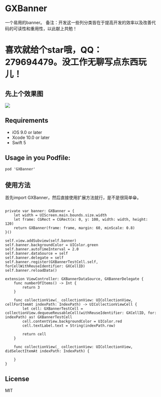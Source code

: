 # GXBanner
一个易用的banner。
备注：开发这一些列分类皆在于提高开发的效率以及改善代码的可读性和重用性，以此献上共勉！

# 喜欢就给个star哦，QQ：279694479。没工作无聊写点东西玩儿！

先上个效果图
--

![](/GXTransition.gif)


Requirements
--
- iOS 9.0 or later
- Xcode 10.0 or later
- Swift 5

Usage in you Podfile:
--

```
pod 'GXBanner'
```

使用方法
--
首先import GXBanner，然后直接使用扩展方法就行，是不是很简单😁。

```objc

private var banner: GXBanner = {
    let width = UIScreen.main.bounds.size.width
    let frame: CGRect = CGRect(x: 0, y: 100, width: width, height: 120)
    return GXBanner(frame: frame, margin: 60, minScale: 0.8)
}()

self.view.addSubview(self.banner)
self.banner.backgroundColor = UIColor.green
self.banner.autoTimeInterval = 2.0
self.banner.dataSource = self
self.banner.delegate = self
self.banner.register(GXBannerTestCell.self, forCellWithReuseIdentifier: GXCellID)
self.banner.reloadData()

extension ViewController: GXBannerDataSource, GXBannerDelegate {
    func numberOfItems() -> Int {
        return 3
    }
    
    func collectionView(_ collectionView: UICollectionView, cellForItemAt indexPath: IndexPath) -> UICollectionViewCell {
        let cell: GXBannerTestCell = collectionView.dequeueReusableCell(withReuseIdentifier: GXCellID, for: indexPath) as! GXBannerTestCell
        cell.contentView.backgroundColor = UIColor.red
        cell.textLabel.text = String(indexPath.row)
        
        return cell
    }
    
    func collectionView(_ collectionView: UICollectionView, didSelectItemAt indexPath: IndexPath) {
        
    }
}

```

License
--
MIT
